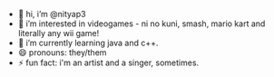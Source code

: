 - 👋 hi, i’m @nityap3
- 👀 i’m interested in videogames - ni no kuni, smash, mario kart and literally any wii game!
- 🌱 i’m currently learning java and c++.
- 😄 pronouns: they/them
- ⚡ fun fact: i'm an artist and a singer, sometimes.

<!---
nityap3/nityap3 is a ✨ special ✨ repository because its `README.md` (this file) appears on your GitHub profile.
You can click the Preview link to take a look at your changes.
--->
